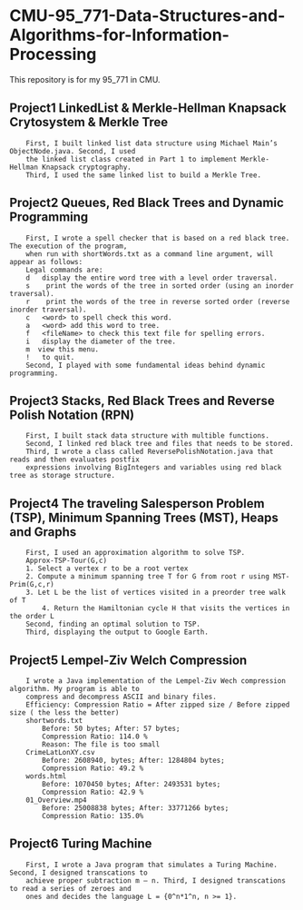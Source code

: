 # CMU-95_771-Data-Structures-and-Algorithms-for-Information-Processing
This repository is for my 95_771 in CMU.
## Project1 LinkedList & Merkle-Hellman Knapsack Crytosystem & Merkle Tree
		First, I built linked list data structure using Michael Main’s ObjectNode.java. Second, I used 
		the linked list class created in Part 1 to implement Merkle-Hellman Knapsack cryptography. 
		Third, I used the same linked list to build a Merkle Tree.
## Project2 Queues, Red Black Trees and Dynamic Programming
		First, I wrote a spell checker that is based on a red black tree. The execution of the program, 
		when run with shortWords.txt as a command line argument, will appear as follows:
		Legal commands are: 
		d   display the entire word tree with a level order traversal.
		s    print the words of the tree in sorted order (using an inorder traversal).
		r    print the words of the tree in reverse sorted order (reverse inorder traversal). 
		c   <word> to spell check this word.
		a   <word> add this word to tree.
		f   <fileName> to check this text file for spelling errors.
		i   display the diameter of the tree.
		m  view this menu.
		!   to quit.
		Second, I played with some fundamental ideas behind dynamic programming.
## Project3 Stacks, Red Black Trees and Reverse Polish Notation (RPN)
		First, I built stack data structure with multible functions.
		Second, I linked red black tree and files that needs to be stored.
		Third, I wrote a class called ReversePolishNotation.java that reads and then evaluates postfix 
		expressions involving BigIntegers and variables using red black tree as storage structure.
## Project4 The traveling Salesperson Problem (TSP), Minimum Spanning Trees (MST), Heaps and Graphs
		First, I used an approximation algorithm to solve TSP.
		Approx-TSP-Tour(G,c)
		1. Select a vertex r to be a root vertex
		2. Compute a minimum spanning tree T for G from root r using MST-Prim(G,c,r)
		3. Let L be the list of vertices visited in a preorder tree walk of T
    		4. Return the Hamiltonian cycle H that visits the vertices in the order L
		Second, finding an optimal solution to TSP.
		Third, displaying the output to Google Earth.
## Project5 Lempel-Ziv Welch Compression
		I wrote a Java implementation of the Lempel-Ziv Wech compression algorithm. My program is able to 
		compress and decompress ASCII and binary files.
		Efficiency: Compression Ratio = After zipped size / Before zipped size ( the less the better)
		shortwords.txt
			Before: 50 bytes; After: 57 bytes;
			Compression Ratio: 114.0 %
			Reason: The file is too small
		CrimeLatLonXY.csv
			Before: 2608940, bytes; After: 1284804 bytes;
			Compression Ratio: 49.2 %
		words.html
			Before: 1070450 bytes; After: 2493531 bytes;
			Compression Ratio: 42.9 %
		01_Overview.mp4
			Before: 25008838 bytes; After: 33771266 bytes;
			Compression Ratio: 135.0%
## Project6 Turing Machine
		First, I wrote a Java program that simulates a Turing Machine. Second, I designed transcations to 
		achieve proper subtraction m – n. Third, I designed transcations to read a series of zeroes and 
		ones and decides the language L = {0^n*1^n, n >= 1}.
